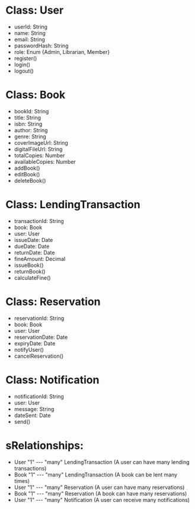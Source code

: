 # Class: User
- userId: String
- name: String
- email: String
- passwordHash: String
- role: Enum {Admin, Librarian, Member}
- register()
- login()
- logout()

# Class: Book
- bookId: String
- title: String
- isbn: String
- author: String
- genre: String
- coverImageUrl: String
- digitalFileUrl: String
- totalCopies: Number
- availableCopies: Number
- addBook()
- editBook()
- deleteBook()

# Class: LendingTransaction
- transactionId: String
- book: Book
- user: User
- issueDate: Date
- dueDate: Date
- returnDate: Date
- fineAmount: Decimal
- issueBook()
- returnBook()
- calculateFine()

# Class: Reservation
- reservationId: String
- book: Book
- user: User
- reservationDate: Date
- expiryDate: Date
- notifyUser()
- cancelReservation()

# Class: Notification
- notificationId: String
- user: User
- message: String
- dateSent: Date
- send()

# sRelationships:
- User "1" --- "many" LendingTransaction (A user can have many lending transactions)
- Book "1" --- "many" LendingTransaction (A book can be lent many times)
- User "1" --- "many" Reservation (A user can have many reservations)
- Book "1" --- "many" Reservation (A book can have many reservations)
- User "1" --- "many" Notification (A user can receive many notifications)
